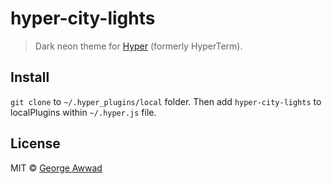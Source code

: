 # hyper-city-lights

> Dark neon theme for [Hyper](https://hyper.is/) (formerly HyperTerm).

<!-- ![](screenshot.png) -->

## Install

`git clone` to `~/.hyper_plugins/local` folder.
Then add `hyper-city-lights` to localPlugins within `~/.hyper.js` file.

## License

MIT © [George Awwad](http://gawwad-portfolio.herokuapp.com)
